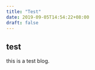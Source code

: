 ```yaml
---
title: "Test"
date: 2019-09-05T14:54:22+08:00
draft: false
---
```


## test

this is a test blog.



